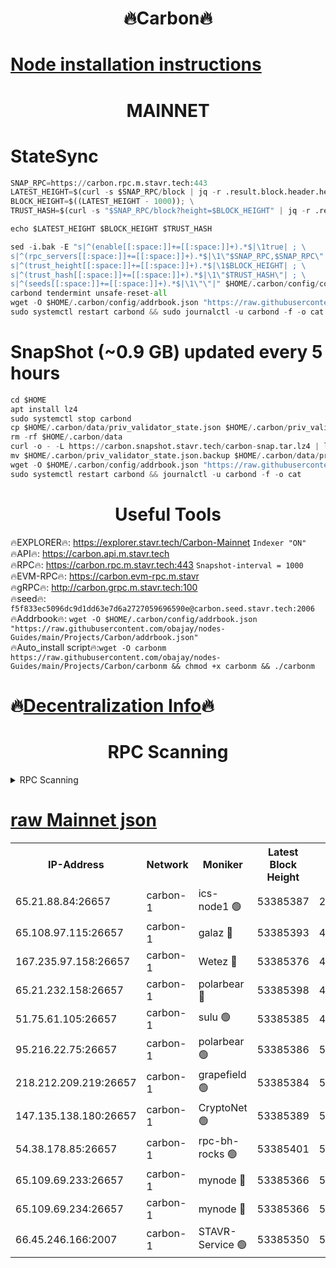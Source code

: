 <h1 align="center"> 🔥Carbon🔥</h1>

[Node installation instructions](https://github.com/obajay/nodes-Guides/tree/main/Projects/Carbon)
=
<h1 align="center"> MAINNET</h1>

# StateSync
```python
SNAP_RPC=https://carbon.rpc.m.stavr.tech:443
LATEST_HEIGHT=$(curl -s $SNAP_RPC/block | jq -r .result.block.header.height); \
BLOCK_HEIGHT=$((LATEST_HEIGHT - 1000)); \
TRUST_HASH=$(curl -s "$SNAP_RPC/block?height=$BLOCK_HEIGHT" | jq -r .result.block_id.hash)

echo $LATEST_HEIGHT $BLOCK_HEIGHT $TRUST_HASH

sed -i.bak -E "s|^(enable[[:space:]]+=[[:space:]]+).*$|\1true| ; \
s|^(rpc_servers[[:space:]]+=[[:space:]]+).*$|\1\"$SNAP_RPC,$SNAP_RPC\"| ; \
s|^(trust_height[[:space:]]+=[[:space:]]+).*$|\1$BLOCK_HEIGHT| ; \
s|^(trust_hash[[:space:]]+=[[:space:]]+).*$|\1\"$TRUST_HASH\"| ; \
s|^(seeds[[:space:]]+=[[:space:]]+).*$|\1\"\"|" $HOME/.carbon/config/config.toml
carbond tendermint unsafe-reset-all
wget -O $HOME/.carbon/config/addrbook.json "https://raw.githubusercontent.com/obajay/nodes-Guides/main/Projects/Carbon/addrbook.json"
sudo systemctl restart carbond && sudo journalctl -u carbond -f -o cat
```
# SnapShot (~0.9 GB) updated every 5 hours
```python
cd $HOME
apt install lz4
sudo systemctl stop carbond
cp $HOME/.carbon/data/priv_validator_state.json $HOME/.carbon/priv_validator_state.json.backup
rm -rf $HOME/.carbon/data
curl -o - -L https://carbon.snapshot.stavr.tech/carbon-snap.tar.lz4 | lz4 -c -d - | tar -x -C $HOME/.carbon --strip-components 2
mv $HOME/.carbon/priv_validator_state.json.backup $HOME/.carbon/data/priv_validator_state.json
wget -O $HOME/.carbon/config/addrbook.json "https://raw.githubusercontent.com/obajay/nodes-Guides/main/Projects/Carbon/addrbook.json"
sudo systemctl restart carbond && journalctl -u carbond -f -o cat
```

 <h1 align="center"> Useful Tools</h1>

🔥EXPLORER🔥:     https://explorer.stavr.tech/Carbon-Mainnet        `Indexer "ON"` \
🔥API🔥:          https://carbon.api.m.stavr.tech \
🔥RPC🔥:          https://carbon.rpc.m.stavr.tech:443              `Snapshot-interval = 1000` \
🔥EVM-RPC🔥:      https://carbon.evm-rpc.m.stavr \
🔥gRPC🔥:         http://carbon.grpc.m.stavr.tech:100 \
🔥seed🔥:      `f5f833ec5096dc9d1dd63e7d6a2727059696590e@carbon.seed.stavr.tech:2006` \
🔥Addrbook🔥:  `wget -O $HOME/.carbon/config/addrbook.json "https://raw.githubusercontent.com/obajay/nodes-Guides/main/Projects/Carbon/addrbook.json"` \
🔥Auto_install script🔥:`wget -O carbonm https://raw.githubusercontent.com/obajay/nodes-Guides/main/Projects/Carbon/carbonm && chmod +x carbonm && ./carbonm`

🔥[Decentralization Info](https://github.com/obajay/StateSync-snapshots/tree/main/Projects/Carbon/Decentralization)🔥
=
<h1 align="center"> RPC Scanning</h1>

<details>
<summary>RPC Scanning</summary>

<h2 align="center"> We scan nodes in real time every 4 hours. And we provide the final result of RPC endpoints.
We cannot influence the operation of these nodes in any way. </h2>


```python
If Voting Power is higher than 0 --> then the Node is a validator of the network and may be subject to attack and be a potential threat to the chain.
```
```python
We marked such validators with a red symbol
```

</details>

[raw Mainnet json](https://rpc-check.carbonm.stavr.tech/carbonm/rpc-carbonm-result.json)
=


<table><tr><th>IP-Address</th><th>Network</th><th>Moniker</th><th>Latest Block Height</th><th>Earliest Block Height</th><th>Catching Up</th><th>Tx Index</th><th>Voting Power</th><th>Scan Time</th></tr><tr><td>65.21.88.84:26657</td><td>carbon-1</td><td>ics-node1 🟢</td><td>53385387</td><td>21164241</td><td>False</td><td>off</td><td>0</td><td>2024-02-07T21:51:32.320647795UTC</td></tr><tr><td>65.108.97.115:26657</td><td>carbon-1</td><td>galaz 🔴</td><td>53385393</td><td>47374001</td><td>False</td><td>on</td><td>11245102679</td><td>2024-02-07T21:51:43.151353149UTC</td></tr><tr><td>167.235.97.158:26657</td><td>carbon-1</td><td>Wetez 🔴</td><td>53385376</td><td>48067570</td><td>False</td><td>on</td><td>1331692560</td><td>2024-02-07T21:51:07.245696806UTC</td></tr><tr><td>65.21.232.158:26657</td><td>carbon-1</td><td>polarbear 🔴</td><td>53385398</td><td>48126001</td><td>False</td><td>on</td><td>10940522962</td><td>2024-02-07T21:51:51.632667846UTC</td></tr><tr><td>51.75.61.105:26657</td><td>carbon-1</td><td>sulu 🟢</td><td>53385385</td><td>48742001</td><td>False</td><td>on</td><td>0</td><td>2024-02-07T21:51:23.381967294UTC</td></tr><tr><td>95.216.22.75:26657</td><td>carbon-1</td><td>polarbear 🟢</td><td>53385386</td><td>52338001</td><td>False</td><td>on</td><td>0</td><td>2024-02-07T21:51:29.931946202UTC</td></tr><tr><td>218.212.209.219:26657</td><td>carbon-1</td><td>grapefield 🟢</td><td>53385384</td><td>52371001</td><td>False</td><td>on</td><td>0</td><td>2024-02-07T21:51:21.026606055UTC</td></tr><tr><td>147.135.138.180:26657</td><td>carbon-1</td><td>CryptoNet 🟢</td><td>53385389</td><td>52934001</td><td>False</td><td>on</td><td>0</td><td>2024-02-07T21:51:34.660591384UTC</td></tr><tr><td>54.38.178.85:26657</td><td>carbon-1</td><td>rpc-bh-rocks 🟢</td><td>53385401</td><td>53130001</td><td>False</td><td>on</td><td>0</td><td>2024-02-07T21:51:55.998098239UTC</td></tr><tr><td>65.109.69.233:26657</td><td>carbon-1</td><td>mynode 🔴</td><td>53385366</td><td>53160001</td><td>False</td><td>off</td><td>8692093179</td><td>2024-02-07T21:50:46.259270484UTC</td></tr><tr><td>65.109.69.234:26657</td><td>carbon-1</td><td>mynode 🔴</td><td>53385366</td><td>53160001</td><td>False</td><td>off</td><td>12851621187</td><td>2024-02-07T21:50:46.565661145UTC</td></tr><tr><td>66.45.246.166:2007</td><td>carbon-1</td><td>STAVR-Service 🟢</td><td>53385350</td><td>53376001</td><td>False</td><td>on</td><td>0</td><td>2024-02-07T21:51:20.086909975UTC</td></tr></table>
